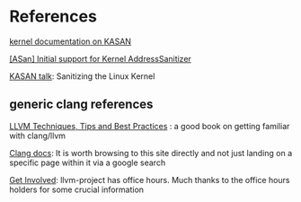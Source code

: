 # References
[kernel documentation on KASAN](https://www.kernel.org/doc/html/v6.2/dev-tools/kasan.html)

[[ASan] Initial support for Kernel AddressSanitizer](https://reviews.llvm.org/D10411)

[KASAN talk](https://www.youtube.com/watch?v=AkWc-63As5g): 
Sanitizing the Linux Kernel

## generic clang references
[LLVM Techniques, Tips and Best Practices](https://www.amazon.com/Techniques-Practices-Clang-Middle-End-Libraries/dp/1838824952) 
: a good book on getting familiar with clang/llvm

[Clang docs](https://clang.llvm.org/docs/): It is worth browsing to this
site directly and not just landing on a specific page within it 
via a google search

[Get Involved](https://llvm.org/docs/GettingInvolved.html): 
llvm-project has office hours. Much thanks to the office hours holders
for some crucial information
